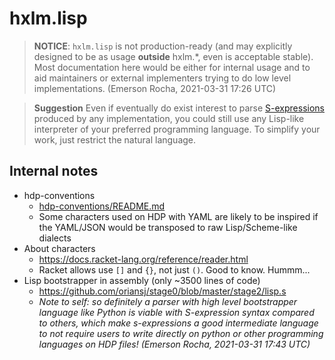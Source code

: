 # hxlm.lisp

> **NOTICE**: `hxlm.lisp` is not production-ready (and may explicitly
  designed to be as usage **outside** hxlm.*, even is acceptable stable).
  Most documentation here would be either for internal usage and to aid
  maintainers or external implementers trying to do low level implementations.
  (Emerson Rocha, 2021-03-31 17:26 UTC)
  
> **Suggestion** Even if eventually do exist interest to parse
  [S-expressions](https://en.wikipedia.org/wiki/S-expression) produced by any
  implementation, you could still use any Lisp-like interpreter of your
  preferred programming language. To simplify your work, just restrict the
  natural language.


## Internal notes

- hdp-conventions
  - [hdp-conventions/README.md](hdp-conventions/README.md)
  - Some characters used on HDP with YAML are likely to be inspired if the
    YAML/JSON would be transposed to raw Lisp/Scheme-like dialects
- About characters
  - https://docs.racket-lang.org/reference/reader.html
  - Racket allows use `[]` and `{}`, not just `()`. Good to know. Hummm...
- Lisp bootstrapper in assembly (only ~3500 lines of code)
  - https://github.com/oriansj/stage0/blob/master/stage2/lisp.s
  - _Note to self: so definitely a parser with high level bootstrapper
    language like Python is viable with S-expression syntax compared to
    others, which make s-expressions a good intermediate language to not
    require users to write directly on python or other programming
    languages on HDP files! (Emerson Rocha, 2021-03-31 17:43 UTC)_